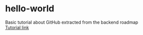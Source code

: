 # hello-world
Basic tutorial about GitHub extracted from the backend roadmap
<br>
[Tutorial link](https://docs.github.com/es/get-started/quickstart/hello-world)
